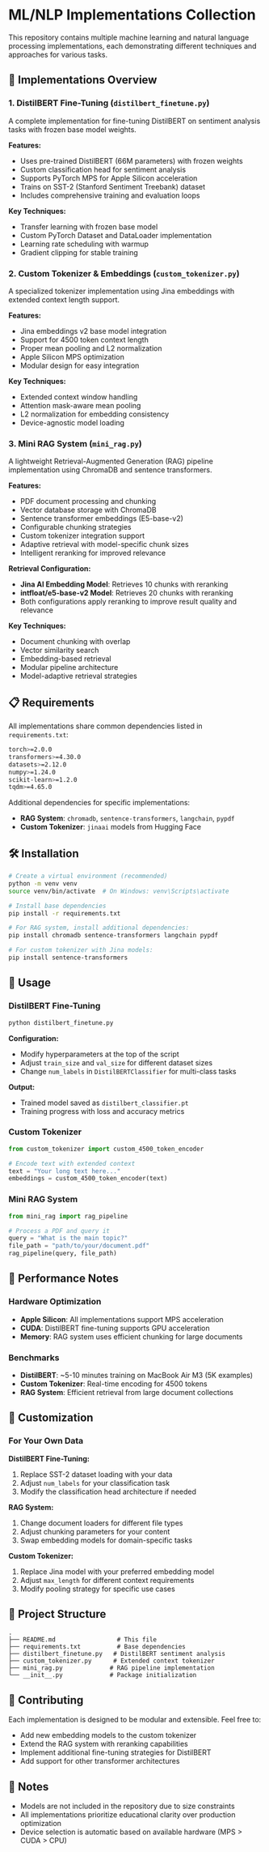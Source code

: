 # ML/NLP Implementations Collection

This repository contains multiple machine learning and natural language processing implementations, each demonstrating different techniques and approaches for various tasks.

## 🚀 Implementations Overview

### 1. DistilBERT Fine-Tuning (`distilbert_finetune.py`)
A complete implementation for fine-tuning DistilBERT on sentiment analysis tasks with frozen base model weights.

**Features:**
- Uses pre-trained DistilBERT (66M parameters) with frozen weights
- Custom classification head for sentiment analysis
- Supports PyTorch MPS for Apple Silicon acceleration
- Trains on SST-2 (Stanford Sentiment Treebank) dataset
- Includes comprehensive training and evaluation loops

**Key Techniques:**
- Transfer learning with frozen base model
- Custom PyTorch Dataset and DataLoader implementation
- Learning rate scheduling with warmup
- Gradient clipping for stable training

### 2. Custom Tokenizer & Embeddings (`custom_tokenizer.py`)
A specialized tokenizer implementation using Jina embeddings with extended context length support.

**Features:**
- Jina embeddings v2 base model integration
- Support for 4500 token context length
- Proper mean pooling and L2 normalization
- Apple Silicon MPS optimization
- Modular design for easy integration

**Key Techniques:**
- Extended context window handling
- Attention mask-aware mean pooling
- L2 normalization for embedding consistency
- Device-agnostic model loading

### 3. Mini RAG System (`mini_rag.py`)
A lightweight Retrieval-Augmented Generation (RAG) pipeline implementation using ChromaDB and sentence transformers.

**Features:**
- PDF document processing and chunking
- Vector database storage with ChromaDB
- Sentence transformer embeddings (E5-base-v2)
- Configurable chunking strategies
- Custom tokenizer integration support
- Adaptive retrieval with model-specific chunk sizes
- Intelligent reranking for improved relevance

**Retrieval Configuration:**
- **Jina AI Embedding Model**: Retrieves 10 chunks with reranking
- **intfloat/e5-base-v2 Model**: Retrieves 20 chunks with reranking
- Both configurations apply reranking to improve result quality and relevance

**Key Techniques:**
- Document chunking with overlap
- Vector similarity search
- Embedding-based retrieval
- Modular pipeline architecture
- Model-adaptive retrieval strategies

## 📋 Requirements

All implementations share common dependencies listed in `requirements.txt`:

```bash
torch>=2.0.0
transformers>=4.30.0
datasets>=2.12.0
numpy>=1.24.0
scikit-learn>=1.2.0
tqdm>=4.65.0
```

Additional dependencies for specific implementations:
- **RAG System**: `chromadb`, `sentence-transformers`, `langchain`, `pypdf`
- **Custom Tokenizer**: `jinaai` models from Hugging Face

## 🛠️ Installation

```bash
# Create a virtual environment (recommended)
python -m venv venv
source venv/bin/activate  # On Windows: venv\Scripts\activate

# Install base dependencies
pip install -r requirements.txt

# For RAG system, install additional dependencies:
pip install chromadb sentence-transformers langchain pypdf

# For custom tokenizer with Jina models:
pip install sentence-transformers
```

## 🚀 Usage

### DistilBERT Fine-Tuning

```bash
python distilbert_finetune.py
```

**Configuration:**
- Modify hyperparameters at the top of the script
- Adjust `train_size` and `val_size` for different dataset sizes
- Change `num_labels` in `DistilBERTClassifier` for multi-class tasks

**Output:**
- Trained model saved as `distilbert_classifier.pt`
- Training progress with loss and accuracy metrics

### Custom Tokenizer

```python
from custom_tokenizer import custom_4500_token_encoder

# Encode text with extended context
text = "Your long text here..."
embeddings = custom_4500_token_encoder(text)
```

### Mini RAG System

```python
from mini_rag import rag_pipeline

# Process a PDF and query it
query = "What is the main topic?"
file_path = "path/to/your/document.pdf"
rag_pipeline(query, file_path)
```

## 🎯 Performance Notes

### Hardware Optimization
- **Apple Silicon**: All implementations support MPS acceleration
- **CUDA**: DistilBERT fine-tuning supports GPU acceleration
- **Memory**: RAG system uses efficient chunking for large documents

### Benchmarks
- **DistilBERT**: ~5-10 minutes training on MacBook Air M3 (5K examples)
- **Custom Tokenizer**: Real-time encoding for 4500 tokens
- **RAG System**: Efficient retrieval from large document collections

## 🔧 Customization

### For Your Own Data

**DistilBERT Fine-Tuning:**
1. Replace SST-2 dataset loading with your data
2. Adjust `num_labels` for your classification task
3. Modify the classification head architecture if needed

**RAG System:**
1. Change document loaders for different file types
2. Adjust chunking parameters for your content
3. Swap embedding models for domain-specific tasks

**Custom Tokenizer:**
1. Replace Jina model with your preferred embedding model
2. Adjust `max_length` for different context requirements
3. Modify pooling strategy for specific use cases

## 📁 Project Structure

```
.
├── README.md                 # This file
├── requirements.txt          # Base dependencies
├── distilbert_finetune.py   # DistilBERT sentiment analysis
├── custom_tokenizer.py      # Extended context tokenizer
├── mini_rag.py             # RAG pipeline implementation
└── __init__.py             # Package initialization
```

## 🤝 Contributing

Each implementation is designed to be modular and extensible. Feel free to:
- Add new embedding models to the custom tokenizer
- Extend the RAG system with reranking capabilities
- Implement additional fine-tuning strategies for DistilBERT
- Add support for other transformer architectures

## 📝 Notes

- Models are not included in the repository due to size constraints
- All implementations prioritize educational clarity over production optimization
- Device selection is automatic based on available hardware (MPS > CUDA > CPU)